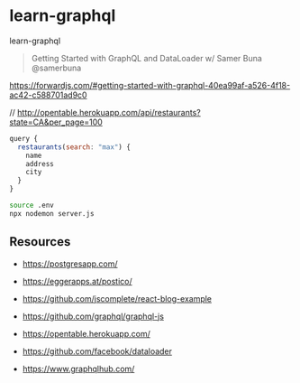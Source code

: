 # learn-graphql

learn-graphql

> Getting Started with GraphQL and DataLoader
> w/ Samer Buna
> @samerbuna

https://forwardjs.com/#getting-started-with-graphql-40ea99af-a526-4f18-ac42-c588701ad9c0

// http://opentable.herokuapp.com/api/restaurants?state=CA&per_page=100

```javascript
query {
  restaurants(search: "max") {
    name
    address
    city
  }
}
```

```bash
source .env
npx nodemon server.js
```

## Resources

- https://postgresapp.com/

- https://eggerapps.at/postico/

- https://github.com/jscomplete/react-blog-example

- https://github.com/graphql/graphql-js

- https://opentable.herokuapp.com/

- https://github.com/facebook/dataloader

- https://www.graphqlhub.com/
